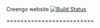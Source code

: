 Creengo website  [![Build Status](https://app.travis-ci.com/Creengo/creengo.github.io.svg?branch=master)](https://travis-ci.org/Creengo/creengo.github.io/) 

=========================
